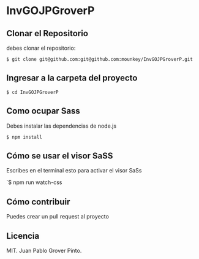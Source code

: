 # InvGOJPGroverP

## Clonar el Repositorio

debes clonar el repositorio:

```
$ git clone git@github.com:git@github.com:mounkey/InvGOJPGroverP.git
```

## Ingresar a la carpeta del proyecto

```
$ cd InvGOJPGroverP
```

## Como ocupar Sass 
Debes instalar las dependencias de node.js

```
$ npm install
```

## Cómo se usar el visor SaSS 
Escribes en el terminal esto para activar el visor SaSs

`$ npm run watch-css

## Cómo contribuir

Puedes crear un pull request al proyecto

## Licencia

MIT. Juan Pablo Grover Pinto.
